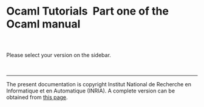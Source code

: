 <!-- ((! set title Manual !)) ((! set documentation !)) ((! set manual !)) ((! set nobreadcrumb !)) -->

<div class="manual content">
 <h1 class="tutorial"><span>Ocaml Tutorials</span>&nbsp;&nbsp;Part one of the Ocaml manual</h1>
      <header>
	<nav class="toc">
	<ul>
	</ul>
	</nav>
      </header>
      <p></p>
      <p> Please
	select your version on the sidebar.</p>
      <p></p>
      <br>
      <hr>
 <div class="copyright">The present documentation is copyright
	Institut National de Recherche en Informatique et en
	Automatique (INRIA).
	A complete version can be obtained
	from <a href="http://caml.inria.fr/pub/docs/manual-ocaml/">this
	page</a>.</div>
    </div>

